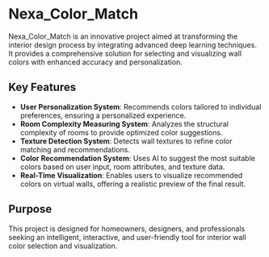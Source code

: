 # Nexa_Color_Match

Nexa_Color_Match is an innovative project aimed at transforming the interior design process by integrating advanced deep learning techniques. It provides a comprehensive solution for selecting and visualizing wall colors with enhanced accuracy and personalization.

## Key Features

- **User Personalization System**: Recommends colors tailored to individual preferences, ensuring a personalized experience.
- **Room Complexity Measuring System**: Analyzes the structural complexity of rooms to provide optimized color suggestions.
- **Texture Detection System**: Detects wall textures to refine color matching and recommendations.
- **Color Recommendation System**: Uses AI to suggest the most suitable colors based on user input, room attributes, and texture data.
- **Real-Time Visualization**: Enables users to visualize recommended colors on virtual walls, offering a realistic preview of the final result.

## Purpose

This project is designed for homeowners, designers, and professionals seeking an intelligent, interactive, and user-friendly tool for interior wall color selection and visualization.
